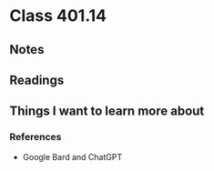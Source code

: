 # Class 401.14

## Notes

## Readings

## Things I want to learn more about

### References
- Google Bard and ChatGPT
